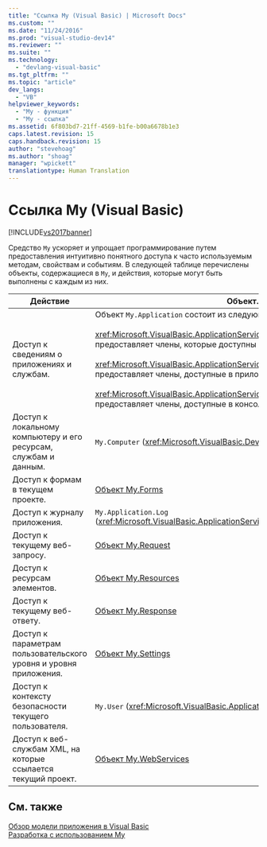 ```yaml
---
title: "Ссылка My (Visual Basic) | Microsoft Docs"
ms.custom: ""
ms.date: "11/24/2016"
ms.prod: "visual-studio-dev14"
ms.reviewer: ""
ms.suite: ""
ms.technology: 
  - "devlang-visual-basic"
ms.tgt_pltfrm: ""
ms.topic: "article"
dev_langs: 
  - "VB"
helpviewer_keywords: 
  - "My - функция"
  - "My - ссылка"
ms.assetid: 6f803bd7-21ff-4569-b1fe-b00a6678b1e3
caps.latest.revision: 15
caps.handback.revision: 15
author: "stevehoag"
ms.author: "shoag"
manager: "wpickett"
translationtype: Human Translation
---
```

# Ссылка My (Visual Basic)
[!INCLUDE[vs2017banner](../../../csharp/includes/vs2017banner.md)]

Средство `My` ускоряет и упрощает программирование путем предоставления интуитивно понятного доступа к часто используемым методам, свойствам и событиям.  В следующей таблице перечислены объекты, содержащиеся в `My`, и действия, которые могут быть выполнены с каждым из них.  
  
|**Действие**|**Объект.**|  
|------------------|-----------------|  
|Доступ к сведениям о приложениях и службам.|Объект `My.Application` состоит из следующих классов:<br /><br /> <xref:Microsoft.VisualBasic.ApplicationServices.ApplicationBase> предоставляет члены, которые доступны во всех проектах.<br /><br /> <xref:Microsoft.VisualBasic.ApplicationServices.WindowsFormsApplicationBase> предоставляет члены, доступные в приложениях Windows Forms.<br /><br /> <xref:Microsoft.VisualBasic.ApplicationServices.ConsoleApplicationBase> предоставляет члены, доступные в консольных приложениях.|  
|Доступ к локальному компьютеру и его ресурсам, службам и данным.|`My.Computer` \(<xref:Microsoft.VisualBasic.Devices.Computer>\)|  
|Доступ к формам в текущем проекте.|[Объект My.Forms](../../../visual-basic/language-reference/objects/my-forms-object.md)|  
|Доступ к журналу приложения.|`My.Application.Log` \(<xref:Microsoft.VisualBasic.ApplicationServices.ApplicationBase.Log%2A>\)|  
|Доступ к текущему веб\-запросу.|[Объект My.Request](../../../visual-basic/language-reference/objects/my-request-object.md)|  
|Доступ к ресурсам элементов.|[Объект My.Resources](../../../visual-basic/language-reference/objects/my-resources-object.md)|  
|Доступ к текущему веб\-ответу.|[Объект My.Response](../../../visual-basic/language-reference/objects/my-response-object.md)|  
|Доступ к параметрам пользовательского уровня и уровня приложения.|[Объект My.Settings](../../../visual-basic/language-reference/objects/my-settings-object.md)|  
|Доступ к контексту безопасности текущего пользователя.|`My.User` \(<xref:Microsoft.VisualBasic.ApplicationServices.User>\)|  
|Доступ к веб\-службам XML, на которые ссылается текущий проект.|[Объект My.WebServices](../../../visual-basic/language-reference/objects/my-webservices-object.md)|  
  
## См. также  
 [Обзор модели приложения в Visual Basic](../../../visual-basic/developing-apps/development-with-my/overview-of-the-visual-basic-application-model.md)   
 [Разработка с использованием My](../../../visual-basic/developing-apps/development-with-my/index.md)